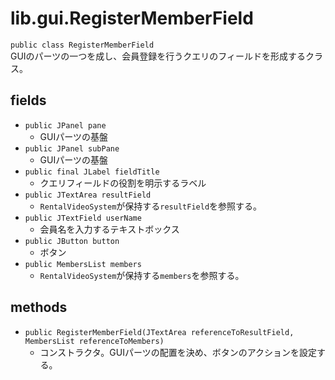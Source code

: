 # lib.gui.RegisterMemberField
`public class RegisterMemberField`  
GUIのパーツの一つを成し、会員登録を行うクエリのフィールドを形成するクラス。

## fields
- `public JPanel pane`
  - GUIパーツの基盤
- `public JPanel subPane`
  - GUIパーツの基盤
- `public final JLabel fieldTitle`
  - クエリフィールドの役割を明示するラベル
- `public JTextArea resultField`
  - `RentalVideoSystem`が保持する`resultField`を参照する。
- `public JTextField userName`
  - 会員名を入力するテキストボックス
- `public JButton button`
  - ボタン
- `public MembersList members`
  - `RentalVideoSystem`が保持する`members`を参照する。

## methods
- `public RegisterMemberField(JTextArea referenceToResultField, MembersList referenceToMembers)`
  - コンストラクタ。GUIパーツの配置を決め、ボタンのアクションを設定する。
